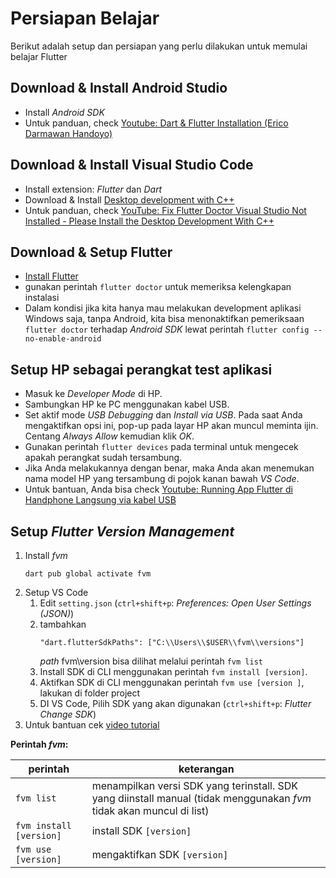 # Persiapan Belajar

Berikut adalah setup dan persiapan yang perlu dilakukan untuk memulai belajar Flutter

## Download & Install Android Studio
- Install _Android SDK_
- Untuk panduan, check [Youtube: Dart & Flutter Installation (Erico Darmawan Handoyo)](https://youtu.be/asNdz10WR6w?si=ePXjDAwlqsD8POSw)

## Download & Install Visual Studio Code
- Install extension: _Flutter_ dan _Dart_
- Download & Install [Desktop development with C++](https://visualstudio.microsoft.com/downloads/#build-tools-for-visual-studio-2022)
- Untuk panduan, check [YouTube: Fix Flutter Doctor Visual Studio Not Installed - Please Install the Desktop Development With C++](https://www.youtube.com/watch?v=9Tux8qPK-mk)
  
## Download & Setup Flutter
- [Install Flutter](https://docs.flutter.dev/get-started/install)
- gunakan perintah `flutter doctor` untuk memeriksa kelengkapan instalasi
- Dalam kondisi jika kita hanya mau melakukan development aplikasi Windows saja, tanpa Android, kita bisa menonaktifkan pemeriksaan `flutter doctor` terhadap _Android SDK_ lewat perintah `flutter config --no-enable-android`

## Setup HP sebagai perangkat test aplikasi
- Masuk ke _Developer Mode_ di HP.
- Sambungkan HP ke PC menggunakan kabel USB.
- Set aktif mode _USB Debugging_ dan _Install via USB_. Pada saat Anda mengaktifkan opsi ini, pop-up pada layar HP akan muncul meminta ijin. Centang _Always Allow_ kemudian klik _OK_.
- Gunakan perintah `flutter devices` pada terminal untuk mengecek apakah perangkat sudah tersambung.
- Jika Anda melakukannya dengan benar, maka Anda akan menemukan nama model HP yang tersambung di pojok kanan bawah _VS Code_.
- Untuk bantuan, Anda bisa check [Youtube: Running App Flutter di Handphone Langsung via kabel USB](https://www.youtube.com/watch?v=f3p6fF79k0M)

## Setup _Flutter Version Management_
1. Install _fvm_
    ```
    dart pub global activate fvm
    ```
2. Setup VS Code
   1. Edit `setting.json` (`ctrl+shift+p`: _Preferences: Open User Settings (JSON)_)
   2. tambahkan
      ```
      "dart.flutterSdkPaths": ["C:\\Users\\$USER\\fvm\\versions"]
      ```
      _path_ fvm\version bisa dilihat melalui perintah `fvm list`
   3. Install SDK di CLI menggunakan perintah `fvm install [version]`.
   4. Aktifkan SDK di CLI menggunakan perintah `fvm use [version ]`, lakukan di folder project
   5. DI VS Code, Pilih SDK yang akan digunakan (`ctrl+shift+p`: _Flutter Change SDK_)
3. Untuk bantuan cek [video tutorial](https://www.youtube.com/watch?v=7NS-RyJH9GM)

**Perintah _fvm_:**

| perintah | keterangan |
| --- | --- |
| `fvm list` | menampilkan versi SDK yang terinstall. SDK yang diinstall manual (tidak menggunakan _fvm_ tidak akan muncul di list) |
| `fvm install [version]` | install SDK `[version]` |
| `fvm use [version]` | mengaktifkan SDK `[version]` |

